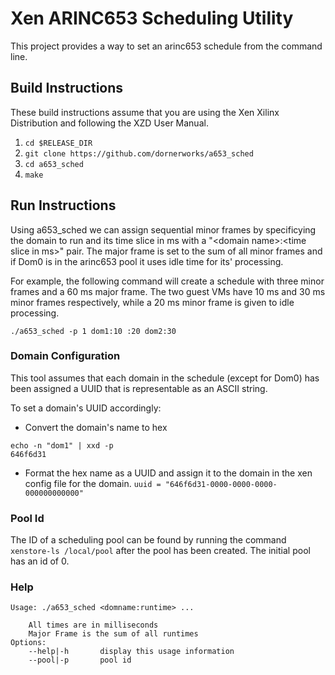 # Xen ARINC653 Scheduling Utility

This project provides a way to set an arinc653 schedule from the command line.

## Build Instructions

These build instructions assume that you are using the Xen Xilinx Distribution
and following the XZD User Manual.

1.	`cd $RELEASE_DIR`
2.  `git clone https://github.com/dornerworks/a653_sched`
3.  `cd a653_sched`
4.	`make`

## Run Instructions

Using a653\_sched we can assign sequential minor frames by specificying the
domain to run and its time slice in ms with a
"\<domain name\>:\<time slice in ms\>" pair.  The major frame is set to
the sum of all minor frames and if Dom0 is in the arinc653 pool it uses
idle time for its' processing.

For example, the following command will create a schedule with three minor
frames and a 60 ms major frame.  The two guest VMs have 10 ms and 30 ms
minor frames respectively, while a 20 ms minor frame is given to idle
processing.

`./a653_sched -p 1 dom1:10 :20 dom2:30`

### Domain Configuration

This tool assumes that each domain in the schedule (except for Dom0) has
been assigned a UUID that is representable as an ASCII string.

To set a domain's UUID accordingly:

- Convert the domain's name to hex
```
echo -n "dom1" | xxd -p
646f6d31
```
- Format the hex name as a UUID and assign it to the domain in the xen config
  file for the domain.
`uuid = "646f6d31-0000-0000-0000-000000000000"`

### Pool Id

The ID of a scheduling pool can be found by running the command
`xenstore-ls /local/pool` after the pool has been created.  The initial pool
has an id of 0.

### Help
```
Usage: ./a653_sched <domname:runtime> ...

	All times are in milliseconds
	Major Frame is the sum of all runtimes
Options:
	--help|-h		display this usage information
	--pool|-p		pool id
```
